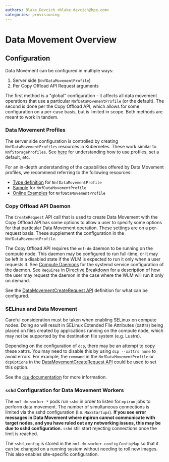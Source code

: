 ```yaml
---
authors: Blake Devcich <blake.devcich@hpe.com>
categories: provisioning
---
```


# Data Movement Overview

## Configuration

Data Movement can be configured in multiple ways:

1. Server side (`NnfDataMovementProfile`)
2. Per Copy Offload API Request arguments

The first method is a "global" configuration - it affects all data movement operations that use a
particular `NnfDataMovementProfile` (or the default). The second is done per the Copy Offload API,
which allows for some configuration on a per-case basis, but is limited in scope. Both methods are
meant to work in tandem.

### Data Movement Profiles

The server side configuration is controlled by creating `NnfDataMovementProfiles` resources in
Kubernetes. These work similar to `NnfStorageProfiles`. See [here](../storage-profiles/readme.md)
for understanding how to use profiles, set a default, etc.

For an in-depth understanding of the capabilities offered by Data Movement profiles, we recommend
referring to the following resources:

- [Type definition](https://github.com/NearNodeFlash/nnf-sos/blob/master/api/v1alpha1/nnfdatamovementprofile_types.go#L27) for `NnfDataMovementProfile`
- [Sample](https://github.com/NearNodeFlash/nnf-sos/blob/master/config/samples/nnf_v1alpha1_nnfdatamovementprofile.yaml) for `NnfDataMovementProfile`
- [Online Examples](https://github.com/NearNodeFlash/nnf-sos/blob/master/config/examples/nnf_v1alpha1_nnfdatamovementprofile.yaml) for `NnfDataMovementProfile`

### Copy Offload API Daemon

The `CreateRequest` API call that is used to create Data Movement with the Copy Offload API has some
options to allow a user to specify some options for that particular Data Movement operation. These
settings are on a per-request basis. These supplement the configuration in the
`NnfDataMovementProfile`.

The Copy Offload API requires the `nnf-dm` daemon to be running on the compute node. This daemon may
be configured to run full-time, or it may be left in a disabled state if the WLM is expected to run
it only when a user requests it. See [Compute Daemons](../compute-daemons/readme.md) for the systemd
service configuration of the daemon. See `Requires` in [Directive
Breakdown](../directive-breakdown/readme.md) for a description of how the user may request the
daemon in the case where the WLM will run it only on demand.

See the [DataMovementCreateRequest API](copy-offload-api.html#datamovement.DataMovementCreateRequest)
definition for what can be configured.

### SELinux and Data Movement

Careful consideration must be taken when enabling SELinux on compute nodes. Doing so will result in
SELinux Extended File Attributes (xattrs) being placed on files created by applications running on
the compute node, which may not be supported by the destination file system (e.g. Lustre).

Depending on the configuration of `dcp`, there may be an attempt to copy these xattrs. You may need
to disable this by using `dcp --xattrs none` to avoid errors. For example, the `command` in the
`NnfDataMovementProfile` or `dcpOptions` in the [DataMovementCreateRequest
API](copy-offload-api.html#datamovement.DataMovementCreateRequest) could be used to set this
option.

See the [`dcp` documentation](https://mpifileutils.readthedocs.io/en/latest/dcp.1.html) for more
information.

### `sshd` Configuration for Data Movement Workers

The `nnf-dm-worker-*` pods run `sshd` in order to listen for `mpirun` jobs to perform data movement.
The number of simultaneous connections is limited via the sshd configuration (i.e. `MaxStartups`).
**If you see error messages in Data Movement where mpirun cannot communicate with target nodes,
and you have ruled out any networking issues, this may be due to sshd configuration.** `sshd` still
start rejecting connections once the limit is reached.

The `sshd_config` is stored in the `nnf-dm-worker-config` `ConfigMap` so that it can be changed on
a running system without needing to roll new images. This also enables site-specific configuration.
